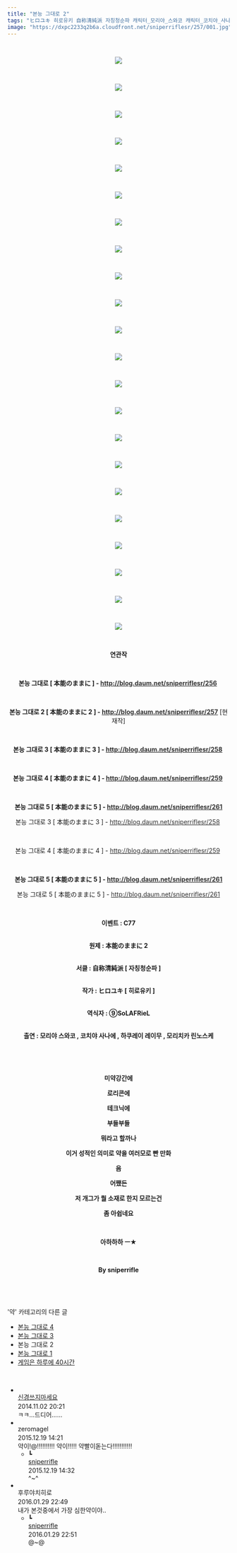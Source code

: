 ```yaml
---
title: "본능 그대로 2"
tags: "ヒロユキ 히로유키 自称清純派 자칭청순파 캐릭터_모리야_스와코 캐릭터_코치야_사나에 캐릭터_하쿠레이_레이무 캐릭터_모리치카_린노스케 이벤트_c77 약"
image: "https://dxpc2233q2b6a.cloudfront.net/sniperriflesr/257/001.jpg"
---
```

<div class="article">
<p style="TEXT-ALIGN: center"> </p>
<p style="TEXT-ALIGN: center"><img src="{{ site.imgserver3 }}/sniperriflesr/257/001.jpg"/></p>
<p style="TEXT-ALIGN: center"> </p>
<p style="TEXT-ALIGN: center"><img src="{{ site.imgserver3 }}/sniperriflesr/257/002.jpg"/></p>
<p style="TEXT-ALIGN: center"> </p>
<p style="TEXT-ALIGN: center"><img src="{{ site.imgserver3 }}/sniperriflesr/257/003.jpg"/></p>
<p style="TEXT-ALIGN: center"> </p>
<p style="TEXT-ALIGN: center"><img src="{{ site.imgserver3 }}/sniperriflesr/257/004.jpg"/></p>
<p style="TEXT-ALIGN: center"> </p>
<p style="TEXT-ALIGN: center"><img src="{{ site.imgserver3 }}/sniperriflesr/257/005.jpg"/></p>
<p style="TEXT-ALIGN: center"> </p>
<p style="TEXT-ALIGN: center"><img src="{{ site.imgserver3 }}/sniperriflesr/257/006.jpg"/></p>
<p style="TEXT-ALIGN: center"> </p>
<p style="TEXT-ALIGN: center"><img src="{{ site.imgserver3 }}/sniperriflesr/257/007.jpg"/></p>
<p style="TEXT-ALIGN: center"> </p>
<p style="TEXT-ALIGN: center"><img src="{{ site.imgserver3 }}/sniperriflesr/257/008.jpg"/></p>
<p style="TEXT-ALIGN: center"> </p>
<p style="TEXT-ALIGN: center"><img src="{{ site.imgserver3 }}/sniperriflesr/257/009.jpg"/></p>
<p style="TEXT-ALIGN: center"> </p>
<p style="TEXT-ALIGN: center"><img src="{{ site.imgserver3 }}/sniperriflesr/257/010.jpg"/></p>
<p style="TEXT-ALIGN: center"> </p>
<p style="TEXT-ALIGN: center"><img src="{{ site.imgserver3 }}/sniperriflesr/257/011.jpg"/></p>
<p style="TEXT-ALIGN: center"> </p>
<p style="TEXT-ALIGN: center"><img src="{{ site.imgserver3 }}/sniperriflesr/257/012.jpg"/></p>
<p style="TEXT-ALIGN: center"> </p>
<p style="TEXT-ALIGN: center"><img src="{{ site.imgserver3 }}/sniperriflesr/257/013.jpg"/></p>
<p style="TEXT-ALIGN: center"> </p>
<p style="TEXT-ALIGN: center"><img src="{{ site.imgserver3 }}/sniperriflesr/257/014.jpg"/></p>
<p style="TEXT-ALIGN: center"> </p>
<p style="TEXT-ALIGN: center"><img src="{{ site.imgserver3 }}/sniperriflesr/257/015.jpg"/></p>
<p style="TEXT-ALIGN: center"> </p>
<p style="TEXT-ALIGN: center"><img src="{{ site.imgserver3 }}/sniperriflesr/257/016.jpg"/></p>
<p style="TEXT-ALIGN: center"> </p>
<p style="TEXT-ALIGN: center"><img src="{{ site.imgserver3 }}/sniperriflesr/257/017.jpg"/></p>
<p style="TEXT-ALIGN: center"> </p>
<p style="TEXT-ALIGN: center"><img src="{{ site.imgserver3 }}/sniperriflesr/257/018.jpg"/></p>
<p style="TEXT-ALIGN: center"> </p>
<p style="TEXT-ALIGN: center"><img src="{{ site.imgserver3 }}/sniperriflesr/257/019.jpg"/></p>
<p style="TEXT-ALIGN: center"> </p>
<p style="TEXT-ALIGN: center"><img src="{{ site.imgserver3 }}/sniperriflesr/257/020.jpg"/></p>
<p style="TEXT-ALIGN: center"> </p>
<p style="TEXT-ALIGN: center"><img src="{{ site.imgserver3 }}/sniperriflesr/257/021.jpg"/></p>
<p style="TEXT-ALIGN: center"> </p>
<p style="TEXT-ALIGN: center"><img src="{{ site.imgserver3 }}/sniperriflesr/257/022.jpg"/></p>
<p style="TEXT-ALIGN: center"> </p>
<p style="TEXT-ALIGN: center"><strong>연관작 </strong></p>
<p style="TEXT-ALIGN: center"> </p>
<p style="TEXT-ALIGN: center"><strong>본능 그대로 [ 本能のままに ] - <a href="http://blog.daum.net/sniperriflesr/256" target="_blank"><font color="#333333">http://blog.daum.net/sniperriflesr/256</font></a> </strong></p>
<p style="TEXT-ALIGN: center"><strong></strong> </p>
<p style="TEXT-ALIGN: center"><strong>본능 그대로 2 [ 本能のままに 2 ] - </strong><a href="http://blog.daum.net/sniperriflesr/257" target="_blank"><font color="#333333"><strong>http://blog.daum.net/sniperriflesr/257</strong></font></a> [현재작]</p>
<p style="TEXT-ALIGN: center"> </p>
<p style="TEXT-ALIGN: center"><strong>
<p style="TEXT-ALIGN: center">본능 그대로 3 [ 本能のままに 3 ] - <a href="http://blog.daum.net/sniperriflesr/258" target="_blank"><font color="#333333">http://blog.daum.net/sniperriflesr/258</font></a> </p>
<p style="TEXT-ALIGN: center"> </p><strong>
<p style="TEXT-ALIGN: center">본능 그대로 4 [ 本能のままに 4 ] - <a href="http://blog.daum.net/sniperriflesr/259" target="_blank"><font color="#333333">http://blog.daum.net/sniperriflesr/259</font></a> </p>
<p style="TEXT-ALIGN: center"> </p>
<p style="TEXT-ALIGN: center"><strong>
<p style="TEXT-ALIGN: center">본능 그대로 5 [ 本能のままに 5 ] - <font color="#000000"><a href="http://blog.daum.net/sniperriflesr/261" target="_blank"><font color="#333333">http://blog.daum.net/sniperriflesr/261</font></a></font></p>
<p style="TEXT-ALIGN: center"><font color="#000000"></font></p></strong></p></strong></strong></p>
<p style="TEXT-ALIGN: center">본능 그대로 3 [ 本能のままに 3 ] - <a href="http://blog.daum.net/sniperriflesr/258" target="_blank"><font color="#333333">http://blog.daum.net/sniperriflesr/258</font></a> </p>
<p style="TEXT-ALIGN: center"> </p>
<p style="TEXT-ALIGN: center">본능 그대로 4 [ 本能のままに 4 ] - <a href="http://blog.daum.net/sniperriflesr/259" target="_blank"><font color="#333333">http://blog.daum.net/sniperriflesr/259</font></a> </p>
<p style="TEXT-ALIGN: center"> </p>
<p style="TEXT-ALIGN: center"><strong>
<p style="TEXT-ALIGN: center">본능 그대로 5 [ 本能のままに 5 ] - <font color="#000000"><a href="http://blog.daum.net/sniperriflesr/261" target="_blank"><font color="#333333">http://blog.daum.net/sniperriflesr/261</font></a></font></p>
<p style="TEXT-ALIGN: center"><font color="#000000"></font></p></strong></p>
<p style="TEXT-ALIGN: center">본능 그대로 5 [ 本能のままに 5 ] - <font color="#000000"><a href="http://blog.daum.net/sniperriflesr/261" target="_blank"><font color="#333333">http://blog.daum.net/sniperriflesr/261</font></a></font></p>
<p style="TEXT-ALIGN: center"><font color="#000000"></font></p>
<p style="TEXT-ALIGN: center"><strong></strong> </p>
<p style="TEXT-ALIGN: center"><strong>이벤트 : C77</strong></p>
<p style="TEXT-ALIGN: center"><br/><strong>원제 : 本能のままに 2</strong></p>
<p style="TEXT-ALIGN: center"><br/><strong>서클 : 自称清純派 [ 자칭청순파 ]</strong></p>
<p style="TEXT-ALIGN: center"><br/><strong>작가 : ヒロユキ [ 히로유키 ]</strong></p>
<p style="TEXT-ALIGN: center"><br/><strong>역식자 : ⑨SoLAFRieL </strong></p>
<p style="TEXT-ALIGN: center"><br/><strong>출연 : 모리야 스와코 , 코치야 사나에 , 하쿠레이 레이무 , 모리치카 린노스케 </strong></p>
<p style="TEXT-ALIGN: center"><strong></strong> </p>
<p style="TEXT-ALIGN: center"><strong></strong> </p>
<p style="TEXT-ALIGN: center"><strong>미약강간에</strong></p>
<p style="TEXT-ALIGN: center"><strong>로리콘에</strong></p>
<p style="TEXT-ALIGN: center"><strong>테크닉에</strong></p>
<p style="TEXT-ALIGN: center"><strong>부들부들</strong></p>
<p style="TEXT-ALIGN: center"><strong>뭐라고 할까나</strong></p>
<p style="TEXT-ALIGN: center"><strong>이거 성적인 의미로 약을 여러모로 빤 만화</strong></p>
<p style="TEXT-ALIGN: center"><strong>음</strong></p>
<p style="TEXT-ALIGN: center"><strong>어쨌든</strong></p>
<p style="TEXT-ALIGN: center"><strong>저 개그가 뭘 소재로 한지 모르는건</strong></p>
<p style="TEXT-ALIGN: center"><strong>좀 아쉽네요</strong></p>
<p style="TEXT-ALIGN: center"><strong></strong> </p>
<p style="TEXT-ALIGN: center"><strong>아하하하 ㅡ★</strong></p>
<p style="TEXT-ALIGN: center"><strong></strong> </p>
<p style="TEXT-ALIGN: center"><strong>By sniperrifle</strong></p>
<p style="TEXT-ALIGN: center"><strong></strong> </p>
</div><br/>
<div class="another">
<p>'약' 카테고리의 다른 글</p>
<ul>
<li><a href="/sniperriflesr_259">본능 그대로 4</a></li>
<li><a href="/sniperriflesr_258">본능 그대로 3</a></li>
<li>본능 그대로 2</li>
<li><a href="/sniperriflesr_256">본능 그대로 1</a></li>
<li><a href="/sniperriflesr_251">게임은 하루에 40시간</a></li>
</ul>
</div><br/>
<div class="comment" id="commentListBlock_257" style="display:block"><ul><li class="firstCmt"><div class="opinionListMenu">
<div class="icon"><img alt="" class="myicon" src="http://i1.daumcdn.net/pimg/blog/p_img/mycon/basic_2.gif"/></div>
<div class="fl">
<a class="bold" href="http://blog.daum.net/ghcjf1001" target="_blank">신경쓰지마세요 </a>
<div style="width: 1px; height: 1px; overflow: hidden; visibility: hidden; border:1px solid red">
<span id="uname342" style="display:none;">신경쓰지마세요</span>
<span id="pwd342" style="display:none;"></span>
<span id="emailblog342" name="http://blog.daum.net/ghcjf1001" style="display:none;"></span>
<span id="open342" style="display:none">Y</span>
</div>
</div>
<div class="sDateTime">2014.11.02 20:21</div>
</div>
<div class="cont" id="Text342">ㅋㅋ...드디어......</div>
<div class="contReArea" id="inWrite342" style="display:none;"></div>
<div class="cCont_line"></div>
</li><li class="firstCmt"><div class="opinionListMenu">
<div class="icon"><img alt="" class="myicon" src="http://i1.daumcdn.net/pimg/blog/p_img/mycon/basic_2.gif"/></div>
<div class="fl">
<span class="bold">zeromagel</span>
<div style="width: 1px; height: 1px; overflow: hidden; visibility: hidden; border:1px solid red">
<span id="uname5807" style="display:none;">zeromagel</span>
<span id="pwd5807" style="display:none;"></span>
<span id="emailblog5807" name="ㅇ@naver.com" style="display:none;"></span>
<span id="open5807" style="display:none">Y</span>
</div>
</div>
<div class="sDateTime">2015.12.19 14:21</div>
</div>
<div class="cont" id="Text5807">약이!@!!!!!!!!!! 약이!!!!! 약빨이돋는다!!!!!!!!!!!</div>
<div class="contReArea" id="inWrite5807" style="display:none;"></div>
<ul><li class="secondCmt"><div class="opinionListMenuRe" id="parent_5807">
<div class="reIcon">┗</div>
<div class="icon"><img alt="" class="myicon" src="http://cfile217.uf.daum.net/M21x21/23254B425446251B1045FF"/></div>
<div class="fl">
<a class="bold" href="http://blog.daum.net/sniperriflesr" target="_blank">sniperrifle </a>
<div style="width: 1px; height: 1px; overflow: hidden; visibility: hidden; border:1px solid red">
<span id="uname5811" style="display:none;">sniperrifle</span>
<span id="pwd5811" style="display:none;"></span>
<span id="emailblog5811" name="http://blog.daum.net/sniperriflesr" style="display:none;"></span>
<span id="open5811" style="display:none">Y</span>
</div>
</div>
<div class="sDateTime">2015.12.19 14:32</div>
</div>
<div class="contRe" id="Text5811">^~^</div>
<div class="contReReArea" id="inWrite5811" style="display:none;"></div>
<div class="cCont_line"></div>
</li></ul></li><li class="firstCmt"><div class="opinionListMenu">
<div class="icon"><img alt="" class="myicon" src="http://i1.daumcdn.net/pimg/blog/p_img/mycon/basic_2.gif"/></div>
<div class="fl">
<span class="bold">후루야치히로</span>
<div style="width: 1px; height: 1px; overflow: hidden; visibility: hidden; border:1px solid red">
<span id="uname6247" style="display:none;">후루야치히로</span>
<span id="pwd6247" style="display:none;"></span>
<span id="emailblog6247" name="dltjdans320@naver.com" style="display:none;"></span>
<span id="open6247" style="display:none">Y</span>
</div>
</div>
<div class="sDateTime">2016.01.29 22:49</div>
</div>
<div class="cont" id="Text6247">내가 본것중에서 가장 심한약이야..</div>
<div class="contReArea" id="inWrite6247" style="display:none;"></div>
<ul><li class="secondCmt"><div class="opinionListMenuRe" id="parent_6247">
<div class="reIcon">┗</div>
<div class="icon"><img alt="" class="myicon" src="http://cfile217.uf.daum.net/M21x21/23254B425446251B1045FF"/></div>
<div class="fl">
<a class="bold" href="http://blog.daum.net/sniperriflesr" target="_blank">sniperrifle </a>
<div style="width: 1px; height: 1px; overflow: hidden; visibility: hidden; border:1px solid red">
<span id="uname6248" style="display:none;">sniperrifle</span>
<span id="pwd6248" style="display:none;"></span>
<span id="emailblog6248" name="http://blog.daum.net/sniperriflesr" style="display:none;"></span>
<span id="open6248" style="display:none">Y</span>
</div>
</div>
<div class="sDateTime">2016.01.29 22:51</div>
</div>
<div class="contRe" id="Text6248">@~@</div>
<div class="contReReArea" id="inWrite6248" style="display:none;"></div>
</li></ul></li></ul>
</div><br/>
<br/>
<p id="refer"></p>
<br/>
